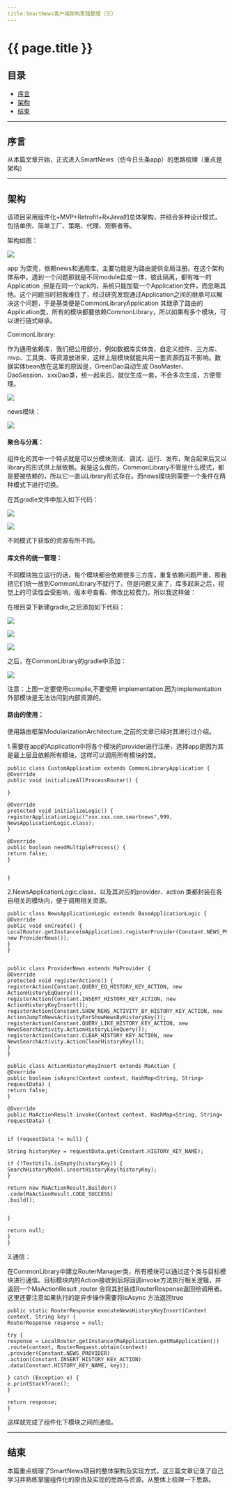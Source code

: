```yaml
---
title:SmartNews客户端架构思路整理（三）
---
```


# {{ page.title }}

## 目录

+ [序言](#序言)
+ [架构](#架构)
+ [结束](#结束)

----------------------------------

## 序言

从本篇文章开始，正式进入SmartNews（仿今日头条app）的思路梳理（重点是架构）

----------------------------------

## 架构

该项目采用组件化+MVP+Retrofit+RxJava的总体架构，并结合多种设计模式，包括单例、简单工厂、策略、代理、观察者等。


架构如图：

![](http://ogsbxb571.bkt.clouddn.com/%E8%B7%AF%E7%94%B1-1.png)

app 为空壳，依赖news和通用库，主要功能是为路由提供全局注册。在这个架构体系中，遇到一个问题那就是不同module自成一体，彼此隔离，都有唯一的Application ,但是在同一个apk内，系统只能加载一个Application文件，而忽略其他。这个问题当时把我难住了，经过研究发现通过Application之间的继承可以解决这个问题，于是基类便是CommonLibraryApplication 其继承了路由的Application类，所有的模块都要依赖CommonLibrary，所以如果有多个模块，可以进行链式继承。

CommonLibrary:

作为通用依赖库，我们把公用部分，例如数据库实体类、自定义控件、三方库、mvp、工具类、等资源放进来，这样上层模块就能共用一套资源而互不影响。数据实体bean放在这里的原因是，GreenDao自动生成 DaoMaster、DaoSession、xxxDao类，统一起来后，就仅生成一套，不会多次生成，方便管理。

![](http://a3.qpic.cn/psb?/V11eJGIx1VE7bR/TDqSsH5LN91.w4yY4CGDBSlOlsGhpOlFAsqjx*HOhGc!/m/dGYBAAAAAAAAnull&bo=gAKNAgAAAAADBy8!&rf=photolist&t=5)

news模块：

![](http://a3.qpic.cn/psb?/V11eJGIx1VE7bR/UfMbaUeNU86H70fj8lMCO2K7Ma18lzrkXeJHohbKRVY!/m/dMYAAAAAAAAAnull&bo=gAKIAgAAAAADByo!&rf=photolist&t=5)


#### 聚合与分离：

组件化的其中一个特点就是可以分模块测试、调试、运行、发布，聚合起来后又以library的形式供上层依赖。我是这么做的，CommonLibrary不管是什么模式，都是要被依赖的，所以它一直以Library形式存在。而news模块则需要一个条件在两种模式下进行切换。

在其gradle文件中加入如下代码：

![](http://a2.qpic.cn/psb?/V11eJGIx1VE7bR/.dLtnu4SrUh0oOnJmXa4crjXT2G.gytuSMl7CFguBAo!/m/dGEBAAAAAAAAnull&bo=pgMkAQAAAAADB6I!&rf=photolist&t=5)

![](http://a2.qpic.cn/psb?/V11eJGIx1VE7bR/3*a8GvhxWoeSoViHfjYf4qMlYDpZ0KqsT8WSQfYHv5w!/m/dGEBAAAAAAAAnull&bo=UQWAAgAAAAADB*Q!&rf=photolist&t=5)

不同模式下获取的资源有所不同。

#### 库文件的统一管理：

不同模块独立运行的话，每个模块都会依赖很多三方库，重复依赖问题严重，那我把它们统一放到CommonLibrary不就行了。但是问题又来了，库多起来之后，视觉上的可读性会受影响，版本号查看、修改比较费力。所以我这样做：

在根目录下新建gradle,之后添加如下代码：

![](http://a4.qpic.cn/psb?/V11eJGIx1VE7bR/a3FDDH6cw1McqZRxZ.pNSoLBrB8pwZ4z.GVkrYvRpl0!/m/dJMAAAAAAAAAnull&bo=qAZcAgAAAAADB9I!&rf=photolist&t=5)

![](http://a4.qpic.cn/psb?/V11eJGIx1VE7bR/NY70iHpIK1vvenaT3hwnSQP37DE2w0*riesp7uVFSfM!/m/dFcBAAAAAAAAnull&bo=4gSAAgAAAAADB0Y!&rf=photolist&t=5)

![](http://a1.qpic.cn/psb?/V11eJGIx1VE7bR/bOXqORvXviCCHEbMqrOjBSvoBnQngNTEPiGSwHXJFiU!/m/dMgAAAAAAAAAnull&bo=WweAAgAAAAADB*w!&rf=photolist&t=5)

之后，在CommonLibrary的gradle中添加：

![](http://a4.qpic.cn/psb?/V11eJGIx1VE7bR/c96EuiKK9HBaOxoAQYya0JV9m4obz2f0TBB7atl7I1c!/m/dFcBAAAAAAAAnull&bo=1ASAAgAAAAADB3A!&rf=photolist&t=5)

注意：上图一定要使用compile,不要使用 implementation.因为implementation外部模块是无法访问到内部资源的。

#### 路由的使用：

使用路由框架ModularizationArchitecture,之前的文章已经对其进行过介绍。

1.需要在app的Application中将各个模块的provider进行注册，选择app是因为其是最上层且依赖所有模块，这样可以调用所有模块的类。

    public class CustomApplication extends CommonLibraryApplication {
    @Override
    public void initializeAllProcessRouter() {

    }

    @Override
    protected void initializeLogic() {
    registerApplicationLogic("xxx.xxx.com.smartnews",999, NewsApplicationLogic.class);
    }

    @Override
    public boolean needMultipleProcess() {
    return false;
    }


    }
    
2.NewsApplicationLogic.class，以及其对应的provider、action 类都封装在各自相关的模块内，便于调用相关资源。

    public class NewsApplicationLogic extends BaseApplicationLogic {
    @Override
    public void onCreate() {
    LocalRouter.getInstance(mApplication).registerProvider(Constant.NEWS_PROVIDER, new ProviderNews());
    }
    }
    
    
    public class ProviderNews extends MaProvider {
    @Override
    protected void registerActions() {
    registerAction(Constant.QUERY_EQ_HISTORY_KEY_ACTION, new ActionHistoryEqQuery());
    registerAction(Constant.INSERT_HISTORY_KEY_ACTION, new ActionHistoryKeyInsert());
    registerAction(Constant.SHOW_NEWS_ACTIVITY_BY_HISTORY_KEY_ACTION, new ActionJumpToNewsActivityForShowNewsByHistoryKey());
    registerAction(Constant.QUERY_LIKE_HISTORY_KEY_ACTION, new NewsSearchActivity.ActionHistoryLikeQuery());
    registerAction(Constant.CLEAR_HISTORY_KEY_ACTION, new NewsSearchActivity.ActionClearHistoryKey());
    }
    }
    
    public class ActionHistoryKeyInsert extends MaAction {
    @Override
    public boolean isAsync(Context context, HashMap<String, String> requestData) {
    return false;
    }
    
    @Override
    public MaActionResult invoke(Context context, HashMap<String, String> requestData) {
    
    
    if (requestData != null) {
    
    String historyKey = requestData.get(Constant.HISTORY_KEY_NAME);
   
    if (!TextUtils.isEmpty(historyKey)) {
    SearchHistoryModel.insertHistoryKey(historyKey);
    }
    
    return new MaActionResult.Builder()
    .code(MaActionResult.CODE_SUCCESS)
    .build();
    
    
    }
    
    return null;
    }
    }
    
    
3.通信：

在CommonLibrary中建立RouterManager类，所有模块可以通过这个类与目标模块进行通信。目标模块内的Action接收到后将回调invoke方法执行相关逻辑，并返回一个MaActionResult ,router 会将其封装成RouterResponse返回给调用者。这里还要注意如果执行的是异步操作需要将isAsync 方法返回true

    public static RouterResponse executeNewsHistoryKeyInsert(Context context, String key) {
    RouterResponse response = null;

    try {
    response = LocalRouter.getInstance(MaApplication.getMaApplication())
    .route(context, RouterRequest.obtain(context)
    .provider(Constant.NEWS_PROVIDER)
    .action(Constant.INSERT_HISTORY_KEY_ACTION)
    .data(Constant.HISTORY_KEY_NAME, key));

    } catch (Exception e) {
    e.printStackTrace();
    }

    return response;
    }
    
这样就完成了组件化下模块之间的通信。

----------------------------------

## 结束

本篇重点梳理了SmartNews项目的整体架构及实现方式，这三篇文章记录了自己学习并熟练掌握组件化的原由及实现的思路与资源。从整体上梳理一下思路。
    
    


























